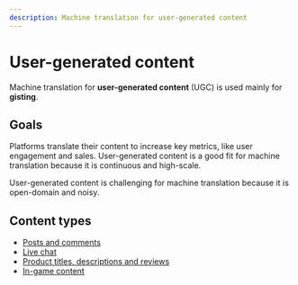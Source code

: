 ```yaml
---
description: Machine translation for user-generated content
---
```


# User-generated content

Machine translation for **user-generated content** \(UGC\) is used mainly for **gisting**.

## Goals

Platforms translate their content to increase key metrics, like user engagement and sales. User-generated content is a good fit for machine translation because it is continuous and high-scale.

User-generated content is challenging for machine translation because it is open-domain and noisy.

## Content types

* [Posts and comments](https://github.com/machinetranslate/machinetranslate.org/tree/415ba6e66b12dcd38178a7a4a36cf01cc08e18c2/applications/applications/social-networks.md)
* [Live chat](https://github.com/machinetranslate/machinetranslate.org/tree/415ba6e66b12dcd38178a7a4a36cf01cc08e18c2/applications/applications/live-chat.md)
* [Product titles, descriptions and reviews](https://github.com/machinetranslate/machinetranslate.org/tree/415ba6e66b12dcd38178a7a4a36cf01cc08e18c2/applications/applications/commerce-and-marketplaces.md)
* [In-game content](https://github.com/machinetranslate/machinetranslate.org/tree/415ba6e66b12dcd38178a7a4a36cf01cc08e18c2/applications/applications/gaming.md)

